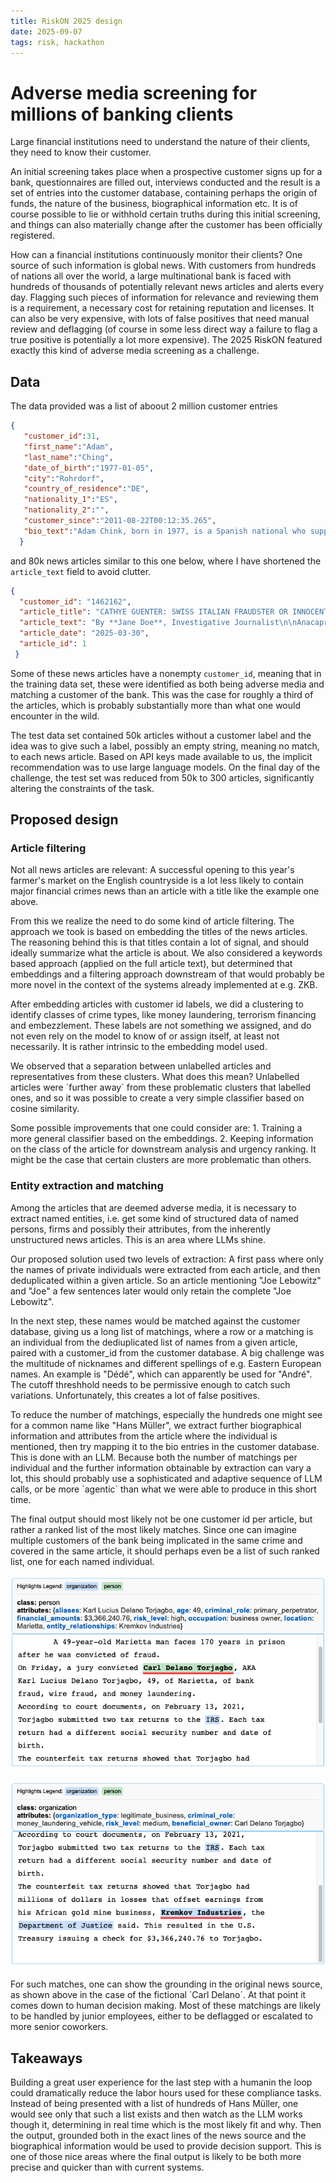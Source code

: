 ```yaml
---
title: RiskON 2025 design 
date: 2025-09-07
tags: risk, hackathon 
---
```


# Adverse media screening for millions of banking clients 

Large financial institutions need to understand the nature of their clients, they need to know their customer. 

An initial screening takes place when a prospective customer signs up for a bank, questionnaires are filled out, interviews conducted and the result is a set of entries into the customer database, containing perhaps the origin of funds, the nature of the business, biographical information etc. It is of course possible to lie or withhold certain truths during this initial screening, and things can also materially change after the customer has been officially registered. 

How can a financial institutions continuously monitor their clients? One source of such information is global news. With customers from hundreds of nations all over the world, a large multinational bank is faced with hundreds of thousands of potentially relevant news articles and alerts every day. Flagging such pieces of information for relevance and reviewing them is a requirement, a necessary cost for retaining reputation and licenses. It can also be very expensive, with lots of false positives that need manual review and deflagging (of course in some less direct way a failure to flag a true positive is potentially a lot more expensive). The 2025 RiskON featured exactly this kind of adverse media screening as a challenge. 

## Data 

The data provided was a list of aboout 2 million customer entries

```json 
{
   "customer_id":31,
   "first_name":"Adam",
   "last_name":"Ching",
   "date_of_birth":"1977-01-05",
   "city":"Rohrdorf",
   "country_of_residence":"DE",
   "nationality_1":"ES",
   "nationality_2":"",
   "customer_since":"2011-08-22T00:12:35.265",
   "bio_text":"Adam Chink, born in 1977, is a Spanish national who supports himself by working as a Systems Administrator, ensuring the smooth operation of the digital infrastructure."
  }
```

and 80k news articles similar to this one below, where I have shortened the `article_text` field to avoid clutter. 

```json
{
  "customer_id": "1462162",
  "article_title": "CATHYE GUENTER: SWISS ITALIAN FRAUDSTER OR INNOCENT VICTIM",
  "article_text": "By **Jane Doe**, Investigative Journalist\n\nAnacapri, Italy \u2014 The small island town of Anacapri, known for its scenic beauty and tranquility, has been rocked by a scandal involving one of its own, Cathye Guenter. The 34-year-old woman, born and raised in the picturesque town, has been accused of a series of credit card fraud schemes that have left authorities baffled and victims outraged.....",
  "article_date": "2025-03-30",
  "article_id": 1
 }
```

Some of these news articles have a nonempty `customer_id`, meaning that in the training data set, these were identified as both being adverse media and matching a customer of the bank. This was the case for roughly a third of the articles, which is probably substantially more than what one would encounter in the wild.

The test data set contained 50k articles without a customer label and the idea was to give such a label, possibly an empty string, meaning no match, to each news article. Based on API keys made available to us, the implicit recommendation was to use large language models. On the final day of the challenge, the test set was reduced from 50k to 300 articles, significantly altering the constraints of the task. 

## Proposed design 

### Article filtering 

Not all news articles are relevant: A successful opening to this year's farmer's market on the English countryside is a lot less likely to contain major financial crimes news than an article with a title like the example one above. 

From this we realize the need to do some kind of article filtering. The approach we took is based on embedding the titles of the news articles. The reasoning behind this is that titles contain a lot of signal, and should ideally summarize what the article is about. We also considered a keywords based approach (applied on the full article text), but determined that embeddings and a filtering approach downstream of that would probably be more novel in the context of the systems already implemented at e.g. ZKB. 

After embedding articles with customer id labels, we did a clustering to identify classes of crime types, like money laundering, terrorism financing and embezzlement. These labels are not something we assigned, and do not even rely on the model to know of or assign itself, at least not necessarily. It is rather intrinsic to the embedding model used. 

We observed that a separation between unlabelled articles and representatives from these clusters. What does this mean? Unlabelled articles were ´further away´ from these problematic clusters that labelled ones, and so it was possible to create a very simple classifier based on cosine similarity. 

Some possible improvements that one could consider are: 1. Training a more general classifier based on the embeddings. 2. Keeping information on the class of the article for downstream analysis and urgency ranking. It might be the case that certain clusters are more problematic than others. 

### Entity extraction and matching 

Among the articles that are deemed adverse media, it is necessary to extract named entities, i.e. get some kind of structured data of named persons, firms and possibly their attributes, from the inherently unstructured news articles. This is an area where LLMs shine. 

Our proposed solution used two levels of extraction: A first pass where only the names of private individuals were extracted from each article, and then deduplicated within a given article. So an article mentioning "Joe Lebowitz" and "Joe" a few sentences later would only retain the complete "Joe Lebowitz". 

In the next step, these names would be matched against the customer database, giving us a long list of matchings, where a row or a matching is an individual from the dediuplicated list of names from a given article, paired with a customer_id from the customer database. A big challenge was the multitude of nicknames and different spellings of e.g. Eastern European names. An example is "Dédé", which can apparently be used for "André". The cutoff threshhold needs to be permissive enough to catch such variations. Unfortunately, this creates a lot of false positives. 

To reduce the number of matchings, especially the hundreds one might see for a common name like "Hans Müller", we extract further biographical information and attributes from the article where the individual is mentioned, then try mapping it to the bio entries in the customer database. This is done with an LLM. Because both the number of matchings per individual and the further information obtainable by extraction can vary a lot, this should probably use a sophisticated and adaptive sequence of LLM calls, or be more ´agentic´ than what we were able to produce in this short time. 

The final output should most likely not be one customer id per article, but rather a ranked list of the most likely matches. Since one can imagine multiple customers of the bank being implicated in the same crime and covered in the same article, it should perhaps even be a list of such ranked list, one for each named individual. 

![Entity extraction example showing person class with attributes](../images/risk-on/entity-extraction-person.png)

![Entity extraction example showing organization class with attributes](../images/risk-on/entity-extraction-organization.png)

For such matches, one can show the grounding in the original news source, as shown above in the case of the fictional ´Carl Delano´. At that point it comes down to human decision making. Most of these matchings are likely to be handled by junior employees, either to be deflagged or escalated to more senior coworkers. 


## Takeaways 

Building a great user experience for the last step with a humanin the loop could dramatically reduce the labor hours used for these compliance tasks. Instead of being presented with a list of hundreds of Hans Müller, one would see only that such a list exists and then watch as the LLM works though it, determining in real time which is the most likely fit and why. Then the output, grounded both in the exact lines of the news source and the biographical information would be used to provide decision support. This is one of those nice areas where the final output is likely to be both more precise and quicker than with current systems. 

